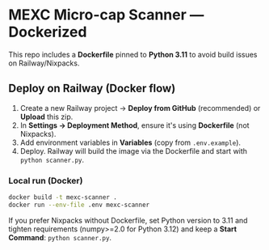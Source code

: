 # MEXC Micro-cap Scanner — Dockerized

This repo includes a **Dockerfile** pinned to **Python 3.11** to avoid build issues on Railway/Nixpacks.

## Deploy on Railway (Docker flow)
1. Create a new Railway project → **Deploy from GitHub** (recommended) or **Upload** this zip.
2. In **Settings → Deployment Method**, ensure it's using **Dockerfile** (not Nixpacks).
3. Add environment variables in **Variables** (copy from `.env.example`).
4. Deploy. Railway will build the image via the Dockerfile and start with `python scanner.py`.

### Local run (Docker)
```bash
docker build -t mexc-scanner .
docker run --env-file .env mexc-scanner
```

If you prefer Nixpacks without Dockerfile, set Python version to 3.11 and tighten requirements (numpy>=2.0 for Python 3.12) and keep a **Start Command**: `python scanner.py`.
